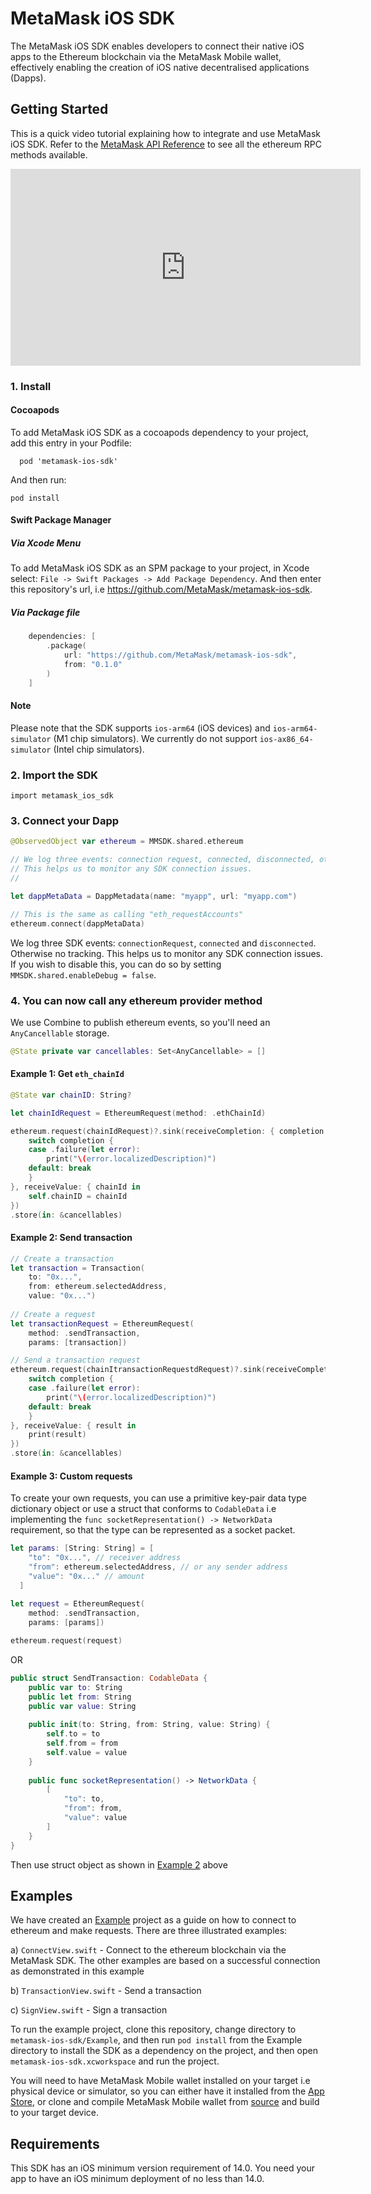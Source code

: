 # MetaMask iOS SDK
The MetaMask iOS SDK enables developers to connect their native iOS apps to the Ethereum blockchain via the MetaMask Mobile wallet, effectively enabling the creation of iOS native decentralised applications (Dapps).

## Getting Started
This is a quick video tutorial explaining how to integrate and use MetaMask iOS SDK. Refer to the [MetaMask API Reference](https://c0f4f41c-2f55-4863-921b-sdk-docs.github.io/guide/rpc-api.html#table-of-contents) to see all the ethereum RPC methods available.

<iframe width="560" height="315" src="https://www.youtube.com/embed/0D1cIH-PZtI" title="YouTube video player" frameborder="0" allow="accelerometer; autoplay; clipboard-write; encrypted-media; gyroscope; picture-in-picture" allowfullscreen></iframe> 

### 1. Install

#### Cocoapods
To add MetaMask iOS SDK as a cocoapods dependency to your project, add this entry in your Podfile: 
```
  pod 'metamask-ios-sdk'
```
And then run:
```
pod install
```
#### Swift Package Manager
##### Via Xcode Menu
To add MetaMask iOS SDK as an SPM package to your project, in Xcode select: `File -> Swift Packages -> Add Package Dependency`. And then enter this repository's url, i.e https://github.com/MetaMask/metamask-ios-sdk.

##### Via Package file
```swift
    dependencies: [
        .package(
            url: "https://github.com/MetaMask/metamask-ios-sdk",
            from: "0.1.0"
        )
    ]
```

#### Note
Please note that the SDK supports `ios-arm64` (iOS devices) and `ios-arm64-simulator` (M1 chip simulators). We currently do not support `ios-ax86_64-simulator` (Intel chip simulators).

### 2. Import the SDK
```
import metamask_ios_sdk
```

### 3. Connect your Dapp
```swift
@ObservedObject var ethereum = MMSDK.shared.ethereum

// We log three events: connection request, connected, disconnected, otherwise no tracking. 
// This helps us to monitor any SDK connection issues. 
//  

let dappMetaData = DappMetadata(name: "myapp", url: "myapp.com")

// This is the same as calling "eth_requestAccounts"
ethereum.connect(dappMetaData)
```

We log three SDK events: `connectionRequest`, `connected` and `disconnected`. Otherwise no tracking. This helps us to monitor any SDK connection issues. If you wish to disable this, you can do so by setting `MMSDK.shared.enableDebug = false`.


### 4. You can now call any ethereum provider method
We use Combine to publish ethereum events, so you'll need an `AnyCancellable` storage.
```swift
@State private var cancellables: Set<AnyCancellable> = []
```
#### Example 1: Get `eth_chainId`
```swift
@State var chainID: String?

let chainIdRequest = EthereumRequest(method: .ethChainId)

ethereum.request(chainIdRequest)?.sink(receiveCompletion: { completion in
    switch completion {
    case .failure(let error):
        print("\(error.localizedDescription)")
    default: break
    }
}, receiveValue: { chainId in
    self.chainID = chainId
})
.store(in: &cancellables)  
```

#### Example 2: Send transaction
```swift
// Create a transaction
let transaction = Transaction(
    to: "0x...",
    from: ethereum.selectedAddress,
    value: "0x...")
    
// Create a request
let transactionRequest = EthereumRequest(
    method: .sendTransaction,
    params: [transaction])

// Send a transaction request
ethereum.request(chainItransactionRequestdRequest)?.sink(receiveCompletion: { completion in
    switch completion {
    case .failure(let error):
        print("\(error.localizedDescription)")
    default: break
    }
}, receiveValue: { result in
    print(result)
})
.store(in: &cancellables)  
```

#### Example 3: Custom requests
To create your own requests, you can use a primitive key-pair data type dictionary object or use a struct that conforms to `CodableData` i.e implementing the `func socketRepresentation() -> NetworkData` requirement, so that the type can be represented as a socket packet.
```swift
let params: [String: String] = [
    "to": "0x...", // receiver address
    "from": ethereum.selectedAddress, // or any sender address
    "value": "0x..." // amount
  ]
  
let request = EthereumRequest(
    method: .sendTransaction,
    params: [params])

ethereum.request(request)
```
OR
```swift
public struct SendTransaction: CodableData {
    public var to: String
    public let from: String
    public var value: String
    
    public init(to: String, from: String, value: String) {
        self.to = to
        self.from = from
        self.value = value
    }
    
    public func socketRepresentation() -> NetworkData {
        [
            "to": to,
            "from": from,
            "value": value
        ]
    }
}
```
Then use struct object as shown in [Example 2](#example-2-send-transaction) above

## Examples
We have created an [Example](./Example/) project as a guide on how to connect to ethereum and make requests. There are three illustrated examples:

a) `ConnectView.swift` - Connect to the ethereum blockchain via the MetaMask SDK. The other examples are based on a successful connection as demonstrated in this example

b) `TransactionView.swift` - Send a transaction

c) `SignView.swift` - Sign a transaction

To run the example project, clone this repository, change directory to `metamask-ios-sdk/Example`, and then run `pod install` from the Example directory to install the SDK as a dependency on the project, and then open `metamask-ios-sdk.xcworkspace` and run the project. 

You will need to have MetaMask Mobile wallet installed on your target i.e physical device or simulator, so you can either have it installed from the [App Store](https://apps.apple.com/us/app/metamask-blockchain-wallet/id1438144202), or clone and compile MetaMask Mobile wallet from [source](https://github.com/MetaMask/metamask-mobile) and build to your target device. 

## Requirements
This SDK has an iOS minimum version requirement of 14.0. You need your app to have an iOS minimum deployment of no less than 14.0.
